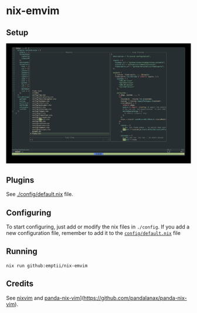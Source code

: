 # nix-emvim

## Setup

![nix-emvim](./pics/panda-nix-vim.jpg)

## Plugins

See [./config/default.nix](./config/default.nix) file.

## Configuring

To start configuring, just add or modify the nix files in `./config`.
If you add a new configuration file, remember to add it to the
[`config/default.nix`](./config/default.nix) file

## Running

```
nix run github:emptii/nix-emvim
```

## Credits

See [nixvim](https://github.com/nix-community/nixvim) and [panda-nix-vim]([https://github.com/pandalanax/nix-pandavim)](https://github.com/pandalanax/panda-nix-vim).
